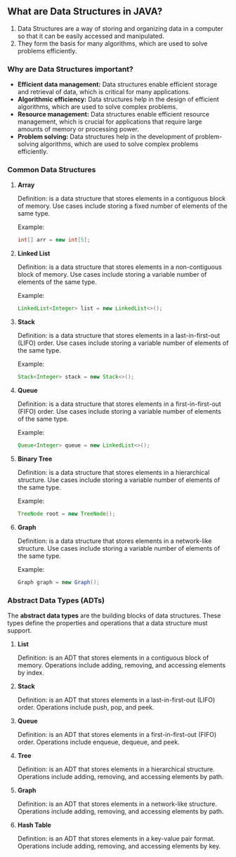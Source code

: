 ## What are Data Structures in JAVA?

1. Data Structures are a way of storing and organizing data in a computer so that it can be easily accessed and manipulated.
2. They form the basis for many algorithms, which are used to solve problems efficiently.

### Why are Data Structures important?

- **Efficient data management:** Data structures enable efficient storage and retrieval of data, which is critical for many applications.
- **Algorithmic efficiency:** Data structures help in the design of efficient algorithms, which are used to solve complex problems.
- **Resource management:** Data structures enable efficient resource management, which is crucial for applications that require large amounts of memory or processing power.
- **Problem solving:** Data structures help in the development of problem-solving algorithms, which are used to solve complex problems efficiently.

### Common Data Structures

1. **Array**

    Definition: is a data structure that stores elements in a contiguous block of memory. Use cases include storing a fixed number of elements of the same type.

    Example: 

    ```java
    int[] arr = new int[5];
    ```

2. **Linked List**

    Definition: is a data structure that stores elements in a non-contiguous block of memory. Use cases include storing a variable number of elements of the same type.

    Example: 

    ```java
    LinkedList<Integer> list = new LinkedList<>();
    ```

3. **Stack**

    Definition: is a data structure that stores elements in a last-in-first-out (LIFO) order. Use cases include storing a variable number of elements of the same type.

    Example:

    ```java 
    Stack<Integer> stack = new Stack<>();
    ```

4. **Queue**

    Definition: is a data structure that stores elements in a first-in-first-out (FIFO) order. Use cases include storing a variable number of elements of the same type.

    Example: 
    
    ```java
    Queue<Integer> queue = new LinkedList<>();
    ```

5. **Binary Tree**

    Definition: is a data structure that stores elements in a hierarchical structure. Use cases include storing a variable number of elements of the same type.

    Example:

    ```java 
    TreeNode root = new TreeNode();
    ```

6. **Graph**

    Definition: is a data structure that stores elements in a network-like structure. Use cases include storing a variable number of elements of the same type.

    Example:

    ```java
    Graph graph = new Graph();
    ```

### Abstract Data Types (ADTs)

The **abstract data types** are the building blocks of data structures. These types define the properties and operations that a data structure must support.

1. **List**

    Definition: is an ADT that stores elements in a contiguous block of memory. Operations include adding, removing, and accessing elements by index.

2. **Stack**

    Definition: is an ADT that stores elements in a last-in-first-out (LIFO) order. Operations include push, pop, and peek.

3. **Queue**

    Definition: is an ADT that stores elements in a first-in-first-out (FIFO) order. Operations include enqueue, dequeue, and peek.

4. **Tree**

    Definition: is an ADT that stores elements in a hierarchical structure. Operations include adding, removing, and accessing elements by path.

5. **Graph**

    Definition: is an ADT that stores elements in a network-like structure. Operations include adding, removing, and accessing elements by path.

6. **Hash Table**

    Definition: is an ADT that stores elements in a key-value pair format. Operations include adding, removing, and accessing elements by key.






